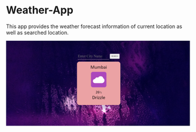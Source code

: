# Weather-App

This app provides the weather forecast information of current location as well as searched location.

![img.png](img.png)
